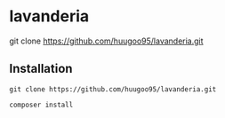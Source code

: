 # lavanderia

git clone https://github.com/huugoo95/lavanderia.git


Installation
------------
```
git clone https://github.com/huugoo95/lavanderia.git
```

```
composer install
```

